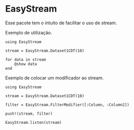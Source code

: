 # EasyStream

Esse pacote tem o intuito de facilitar o uso de stream.

Exemplo de utilização.
```
using EasyStream

stream = EasyStream.Dataset1CDT(10)

for data in stream
    @show data
end
```

Exemplo de colocar um modificador ao stream.
```
using EasyStream

stream = EasyStream.Dataset1CDT(10)

filter = EasyStream.FilterModifier([:Column, :Column2])

push!(stream, filter)

EasyStream.listen(stream)
```
